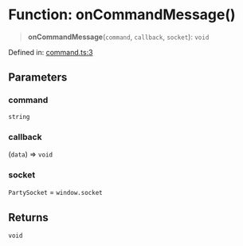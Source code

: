 # Function: onCommandMessage()

> **onCommandMessage**(`command`, `callback`, `socket`): `void`

Defined in: [command.ts:3](https://github.com/benallfree/lab13/blob/9ac0af7da9640b4b5437ad34793eec1f82ae6b92/sdk/src/online/command.ts#L3)

## Parameters

### command

`string`

### callback

(`data`) => `void`

### socket

`PartySocket` = `window.socket`

## Returns

`void`
